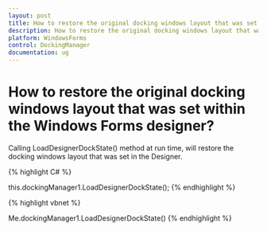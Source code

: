 ```yaml
---
layout: post
title: How to restore the original docking windows layout that was set within the Windows Forms designer
description: How to restore the original docking windows layout that was set within the Windows Forms designer
platform: WindowsForms
control: DockingManager
documentation: ug
---
```



# How to restore the original docking windows layout that was set within the Windows Forms designer?

Calling LoadDesignerDockState() method at run time, will restore the docking windows layout that was set in the Designer.


{% highlight C# %}

this.dockingManager1.LoadDesignerDockState();
{% endhighlight %}

{% highlight vbnet %}

Me.dockingManager1.LoadDesignerDockState()
{% endhighlight %}


